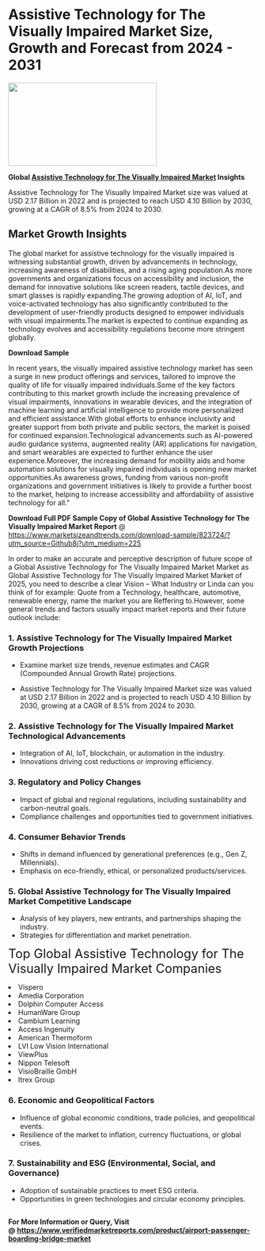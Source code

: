 <H1>Assistive Technology for The Visually Impaired Market Size, Growth and Forecast from 2024 - 2031</H1><img class="aligncenter size-medium wp-image-584254" src="https://thirdeyenews.in/wp-content/uploads/2024/09/Global-Market-Research-300x168.jpeg" alt="" width="300" height="168" /><p><strong>Global&nbsp;<a href="https://www.marketsizeandtrends.com/download-sample/823724/?utm_source=Github8j?utm_medium=225">Assistive Technology for The Visually Impaired Market</a> Insights</strong></p><p>Assistive Technology for The Visually Impaired Market size was valued at USD 2.17 Billion in 2022 and is projected to reach USD 4.10 Billion by 2030, growing at a CAGR of 8.5% from 2024 to 2030.</p><p><h2>Market Growth Insights</h2> <p>The global market for assistive technology for the visually impaired is witnessing substantial growth, driven by advancements in technology, increasing awareness of disabilities, and a rising aging population.As more governments and organizations focus on accessibility and inclusion, the demand for innovative solutions like screen readers, tactile devices, and smart glasses is rapidly expanding.The growing adoption of AI, IoT, and voice-activated technology has also significantly contributed to the development of user-friendly products designed to empower individuals with visual impairments.The market is expected to continue expanding as technology evolves and accessibility regulations become more stringent globally.</p> <p><strong>Download Sample</strong></p> <p>In recent years, the visually impaired assistive technology market has seen a surge in new product offerings and services, tailored to improve the quality of life for visually impaired individuals.Some of the key factors contributing to this market growth include the increasing prevalence of visual impairments, innovations in wearable devices, and the integration of machine learning and artificial intelligence to provide more personalized and efficient assistance.With global efforts to enhance inclusivity and greater support from both private and public sectors, the market is poised for continued expansion.Technological advancements such as AI-powered audio guidance systems, augmented reality (AR) applications for navigation, and smart wearables are expected to further enhance the user experience.Moreover, the increasing demand for mobility aids and home automation solutions for visually impaired individuals is opening new market opportunities.As awareness grows, funding from various non-profit organizations and government initiatives is likely to provide a further boost to the market, helping to increase accessibility and affordability of assistive technology for all." <p><span class=""><strong>Download Full PDF Sample Copy of Global Assistive Technology for The Visually Impaired Market Report</strong> @ <a href="https://www.marketsizeandtrends.com/download-sample/823724/?utm_source=Github8j?utm_medium=225" target="_blank">https://www.marketsizeandtrends.com/download-sample/823724/?utm_source=Github8j?utm_medium=225</a></span></p><p>In order to make an accurate and perceptive description of future scope of a Global&nbsp;Assistive Technology for The Visually Impaired Market Market as Global&nbsp;Assistive Technology for The Visually Impaired Market Market of 2025, you need to describe a clear Vision &ndash; What Industry or Linda can you think of for example: Quote from a Technology, healthcare, automotive, renewable energy, name the market you are Reffering to.However, some general trends and factors usually impact market reports and their future outlook include:</p><h3>1.&nbsp;<strong>Assistive Technology for The Visually Impaired Market Growth Projections</strong></h3><ul><li>Examine market size trends, revenue estimates and CAGR (Compounded Annual Growth Rate) projections.</li><li><p>Assistive Technology for The Visually Impaired Market size was valued at USD 2.17 Billion in 2022 and is projected to reach USD 4.10 Billion by 2030, growing at a CAGR of 8.5% from 2024 to 2030.</p></li></ul><h3>2.&nbsp;<strong>Assistive Technology for The Visually Impaired Market Technological Advancements</strong></h3><ul><li>Integration of AI, IoT, blockchain, or automation in the industry.</li><li>Innovations driving cost reductions or improving efficiency.</li></ul><h3>3.&nbsp;<strong>Regulatory and Policy Changes</strong></h3><ul><li>Impact of global and regional regulations, including sustainability and carbon-neutral goals.</li><li>Compliance challenges and opportunities tied to government initiatives.</li></ul><h3>4.&nbsp;<strong>Consumer Behavior Trends</strong></h3><ul><li>Shifts in demand influenced by generational preferences (e.g., Gen Z, Millennials).</li><li>Emphasis on eco-friendly, ethical, or personalized products/services.</li></ul><h3>5.&nbsp;<strong>Global Assistive Technology for The Visually Impaired Market Competitive Landscape</strong></h3><ul><li>Analysis of key players, new entrants, and partnerships shaping the industry.</li><li>Strategies for differentiation and market penetration.</li></ul><p data-pm-slice="1 1 []"><span style="color: inherit; font-family: inherit; font-size: 25px;">Top Global Assistive Technology for The Visually Impaired Market Companies</span></p><div class="" data-test-id=""><p><li>Vispero</li><li> Amedia Corporation</li><li> Dolphin Computer Access</li><li> HumanWare Group</li><li> Cambium Learning</li><li> Access Ingenuity</li><li> American Thermoform</li><li> LVI Low Vision International</li><li> ViewPlus</li><li> Nippon Telesoft</li><li> VisioBraille GmbH</li><li> Itrex Group</li></p></div><h3>6.&nbsp;<strong>Economic and Geopolitical Factors</strong></h3><ul><li>Influence of global economic conditions, trade policies, and geopolitical events.</li><li>Resilience of the market to inflation, currency fluctuations, or global crises.</li></ul><h3>7.&nbsp;<strong>Sustainability and ESG (Environmental, Social, and Governance)</strong></h3><ul><li>Adoption of sustainable practices to meet ESG criteria.</li><li>Opportunities in green technologies and circular economy principles.</li></ul><h2><strong style="font-size: 14px;">For More Information or Query, Visit @&nbsp;</strong><a style="background-color: #ffffff; font-size: 14px;" href="https://www.marketsizeandtrends.com/report/assistive-technology-for-the-visually-impaired-market/" target="_blank">https://www.verifiedmarketreports.com/product/airport-passenger-boarding-bridge-market</a></h2>